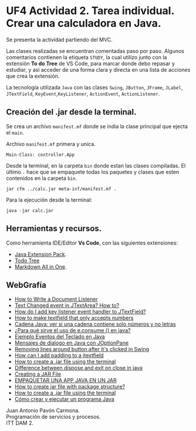 # UF4 Actividad 2. Tarea individual. Crear una calculadora en Java.
Se presenta la actividad partiendo del MVC.

Las clases realizadas se encuentran comentadas paso por paso. Algunos comentarios contienen la etiqueta `STUDY`, la cual utilizo junto con la extensión **To do Tree** de VS Code, para marcar donde debo repasar y estudiar, y asi acceder de una forma clara y directa en una lista de acciones que crea la extensión.

La tecnología utilizada `Java` con las clases `Swing`,  `JButton`, `JFrame`, `JLabel`, `JTextField`, `KeyEvent`,`KeyListener`, `ActionEvent`, `ActionListener`.

## Creación del .jar desde la terminal.
Se crea un archivo `manifest.mf` donde se india la clase principal que ejecta el `main`.

Archivo `manifest.mf` primera y unica.
```
Main-Class: controller.App
```
Desde la terminal, en la carpeta `bin` donde estan las clases compiladas. El último `.` hace que se empaquete todas los paquetes y clases que esten contenidos en la carpeta `bin`. 

```
jar cfm ../calc.jar meta-inf/manifest.mf .
```

Para la ejecución desde la terminal: 
```
java -jar calc.jar
```

## Herramientas y recursos.
Como herramienta IDE/Editor **Vs Code**, con las siguientes extensiones:
- [Java Extension Pack](https://marketplace.visualstudio.com/items?itemName=vscjava.vscode-java-pack).
- [Todo Tree](https://marketplace.visualstudio.com/items?itemName=Gruntfuggly.todo-tree)
- [Markdown All in One](https://marketplace.visualstudio.com/items?itemName=yzhang.markdown-all-in-one).

## WebGrafía
- [How to Write a Document Listener](https://docs.oracle.com/javase/tutorial/uiswing/events/documentlistener.html)
- [Text Changed event in JTextArea? How to?](https://stackoverflow.com/questions/7740465/text-changed-event-in-jtextarea-how-to)
- [How do I add key listener event handler to JTextField?](https://kodejava.org/how-do-i-add-key-listener-event-handler-to-jtextfield/)
- [How to make textfield that only accepts numbers](https://www.youtube.com/watch?v=9B5ZgItFxNA)
- [Cadena Java: ver si una cadena contiene solo números y no letras](https://codeday.me/es/qa/20181212/28682.html)
- [¿Para qué sirve el uso de e.consume () en java?](https://codeday.me/es/qa/20190411/475313.html)
- [Ejemplo Eventos del Teclado en Java](http://codejavu.blogspot.com/2014/03/ejemplo-eventos-del-teclado.html)
- [Mensajes de dialogo en Java con JOptionPane](https://serprogramador.es/programando-mensajes-de-dialogo-en-java-parte-1/)
- [Removing lines around button after it's clicked in Swing](https://stackoverflow.com/questions/16132777/removing-lines-around-button-after-its-clicked-in-swing)
- [How can I add padding to a jtextfield](https://stackoverflow.com/questions/8792651/how-can-i-add-padding-to-a-jtextfield)
- [How to create a .jar file using the terminal](https://stackoverflow.com/questions/10125639/how-to-create-a-jar-file-using-the-terminal)
- [Difference between dispose and exit on close in java](https://stackoverflow.com/questions/19433358/difference-between-dispose-and-exit-on-close-in-java)
- [Creating a JAR File](https://docs.oracle.com/javase/tutorial/deployment/jar/build.html)
- [EMPAQUETAR UNA APP JAVA EN UN JAR](https://www.youtube.com/watch?v=NYlpXTCHp5U)
- [How to create jar file with package structure?](https://stackoverflow.com/questions/18146361/how-to-create-jar-file-with-package-structure)
- [How to create a .jar file using the terminal](https://stackoverflow.com/questions/10125639/how-to-create-a-jar-file-using-the-terminal)
- [Cómo crear y ejecutar un programa Java](http://www.edu4java.com/es/java/crear-ejecutar-programa-java.html)

Juan Antonio Pavón Carmona.  
Programación de servicios y procesos.  
ITT DAM 2.